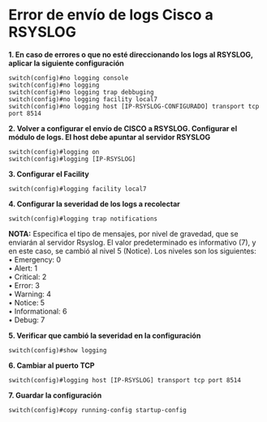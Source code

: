 <h1>Error de envío de logs Cisco a RSYSLOG </h1>

**1. En caso de errores o que no esté direccionando los logs al RSYSLOG, aplicar la siguiente configuración**

`switch(config)#no logging console`<br />
`switch(config)#no logging`<br />
`switch(config)#no logging trap debbuging`<br />
`switch(config)#no logging facility local7`<br />
`switch(config)#no logging host [IP-RSYSLOG-CONFIGURADO] transport tcp port 8514`<br />


**2.	Volver a configurar el envío de CISCO a RSYSLOG. Configurar el módulo de logs. El host debe apuntar al servidor RSYSLOG**

`switch(config)#logging on`<br />
`switch(config)#logging [IP-RSYSLOG]`<br />

**3. Configurar el Facility**

`switch(config)#logging facility local7`<br />

**4. Configurar la severidad de los logs a recolectar**

`switch(config)#logging trap notifications`<br />

**NOTA:**
Especifica el tipo de mensajes, por nivel de gravedad, que se enviarán al servidor Rsyslog. El valor predeterminado es informativo (7), y en este caso, se cambió al nivel 5 (Notice). Los niveles son los siguientes:<br />
•	Emergency: 0<br />
•	Alert: 1<br />
•	Critical: 2<br />
•	Error: 3<br />
•	Warning: 4<br />
•	Notice: 5<br />
•	Informational: 6<br />
•	Debug: 7<br />


**5. Verificar que cambió la severidad en la configuración**

`switch(config)#show logging`<br />

**6. Cambiar al puerto TCP**

`switch(config)#logging host [IP-RSYSLOG] transport tcp port 8514`<br />

**7. Guardar la configuración**

`switch(config)#copy running-config startup-config`<br />

